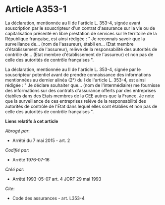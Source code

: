 # Article A353-1

La déclaration, mentionnée au II de l'article L. 353-4, signée avant souscription par le souscripteur d'un contrat
d'assurance sur la vie ou de capitalisation présenté en libre prestation de services sur le territoire de la République
française, est ainsi rédigée : " Je reconnais savoir que la surveillance de... (nom de l'assureur), établi en... (Etat membre
d'établissement de l'assureur), relève de la responsabilité des autorités de contrôle de... (Etat membre d'établissement de
l'assureur) et non pas de celle des autorités de contrôle françaises ". 

La déclaration, mentionnée au II de l'article L. 353-4, signée par le souscripteur potentiel avant de prendre connaissance
des informations mentionnées au dernier alinéa (2°) du I de l'article L. 353-4, est ainsi rédigée : " Je déclare souhaiter
que... (nom de l'intermédiaire) me fournisse des informations sur des contrats d'assurance offerts par des entreprises
établies dans des Etats membres de la CEE autres que la France. Je note que la surveillance de ces entreprises relève de la
responsabilité des autorités de contrôle de l'Etat dans lequel elles sont établies et non pas de celle des autorités de
contrôle françaises ".

**Liens relatifs à cet article**

_Abrogé par_:

  - Arrêté du 7 mai 2015 - art. 2

_Codifié par_:

  - Arrêté 1976-07-16

_Créé par_:

  - Arrêté 1993-05-07 art. 4 JORF 29 mai 1993

_Cite_:

  - Code des assurances - art. L353-4
